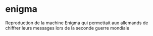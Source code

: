 # enigma
Reproduction de la machine Enigma qui permettait aux allemands de chiffrer leurs messages lors de la seconde guerre mondiale 
